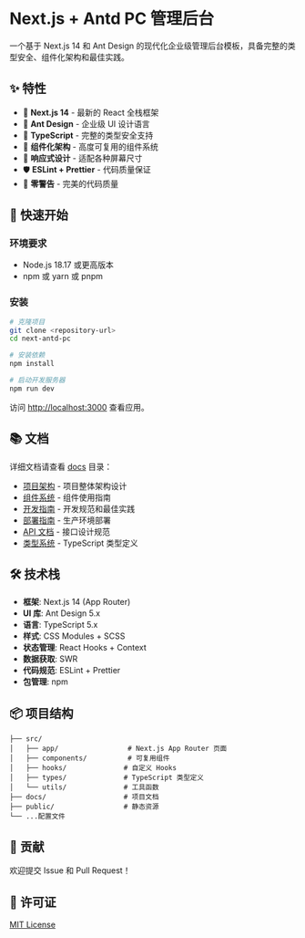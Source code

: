 # Next.js + Antd PC 管理后台

一个基于 Next.js 14 和 Ant Design 的现代化企业级管理后台模板，具备完整的类型安全、组件化架构和最佳实践。

## ✨ 特性

- 🚀 **Next.js 14** - 最新的 React 全栈框架
- 🎨 **Ant Design** - 企业级 UI 设计语言
- 📝 **TypeScript** - 完整的类型安全支持
- 🔧 **组件化架构** - 高度可复用的组件系统
- 📱 **响应式设计** - 适配各种屏幕尺寸
- 🛡️ **ESLint + Prettier** - 代码质量保证
- 🎯 **零警告** - 完美的代码质量

## 🚀 快速开始

### 环境要求

- Node.js 18.17 或更高版本
- npm 或 yarn 或 pnpm

### 安装

```bash
# 克隆项目
git clone <repository-url>
cd next-antd-pc

# 安装依赖
npm install

# 启动开发服务器
npm run dev
```

访问 [http://localhost:3000](http://localhost:3000) 查看应用。

## 📚 文档

详细文档请查看 [docs](./docs) 目录：

- [项目架构](./docs/architecture.md) - 项目整体架构设计
- [组件系统](./docs/components.md) - 组件使用指南
- [开发指南](./docs/development.md) - 开发规范和最佳实践
- [部署指南](./docs/deployment.md) - 生产环境部署
- [API 文档](./docs/api.md) - 接口设计规范
- [类型系统](./docs/types.md) - TypeScript 类型定义

## 🛠️ 技术栈

- **框架**: Next.js 14 (App Router)
- **UI 库**: Ant Design 5.x
- **语言**: TypeScript 5.x
- **样式**: CSS Modules + SCSS
- **状态管理**: React Hooks + Context
- **数据获取**: SWR
- **代码规范**: ESLint + Prettier
- **包管理**: npm

## 📦 项目结构

```
├── src/
│   ├── app/                 # Next.js App Router 页面
│   ├── components/          # 可复用组件
│   ├── hooks/              # 自定义 Hooks
│   ├── types/              # TypeScript 类型定义
│   └── utils/              # 工具函数
├── docs/                   # 项目文档
├── public/                 # 静态资源
└── ...配置文件
```

## 🤝 贡献

欢迎提交 Issue 和 Pull Request！

## 📄 许可证

[MIT License](./LICENSE)
